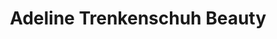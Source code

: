 ---
title: "Adeline Trenkenschuh Beauty"
url: /dasing/adeline-trenkenschuh-beauty/
shop: Kosmetik
---